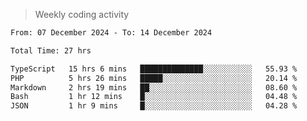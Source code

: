 > Weekly coding activity
<!--START_SECTION:waka-->

```txt
From: 07 December 2024 - To: 14 December 2024

Total Time: 27 hrs

TypeScript   15 hrs 6 mins   ██████████████░░░░░░░░░░░   55.93 %
PHP          5 hrs 26 mins   █████░░░░░░░░░░░░░░░░░░░░   20.14 %
Markdown     2 hrs 19 mins   ██░░░░░░░░░░░░░░░░░░░░░░░   08.60 %
Bash         1 hr 12 mins    █░░░░░░░░░░░░░░░░░░░░░░░░   04.48 %
JSON         1 hr 9 mins     █░░░░░░░░░░░░░░░░░░░░░░░░   04.28 %
```

<!--END_SECTION:waka-->
